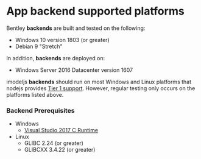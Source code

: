 # App backend supported platforms
Bentley **backends** are built and tested on the following:
- Windows 10 version 1803 (or greater)
- Debian 9 "Stretch"

In addition, **backends** are deployed on:
- Windows Server 2016 Datacenter version 1607

imodeljs **backends** should run on most Windows and Linux platforms that nodejs provides [Tier 1 support](https://github.com/nodejs/node/blob/master/BUILDING.md#platform-list). However, regular testing only occurs on the platforms listed above.

### Backend Prerequisites
- Windows
    - [Visual Studio 2017 C Runtime](https://support.microsoft.com/en-us/help/2977003/the-latest-supported-visual-c-downloads)
- Linux
    - GLIBC 2.24 (or greater)
    - GLIBCXX 3.4.22 (or greater)

